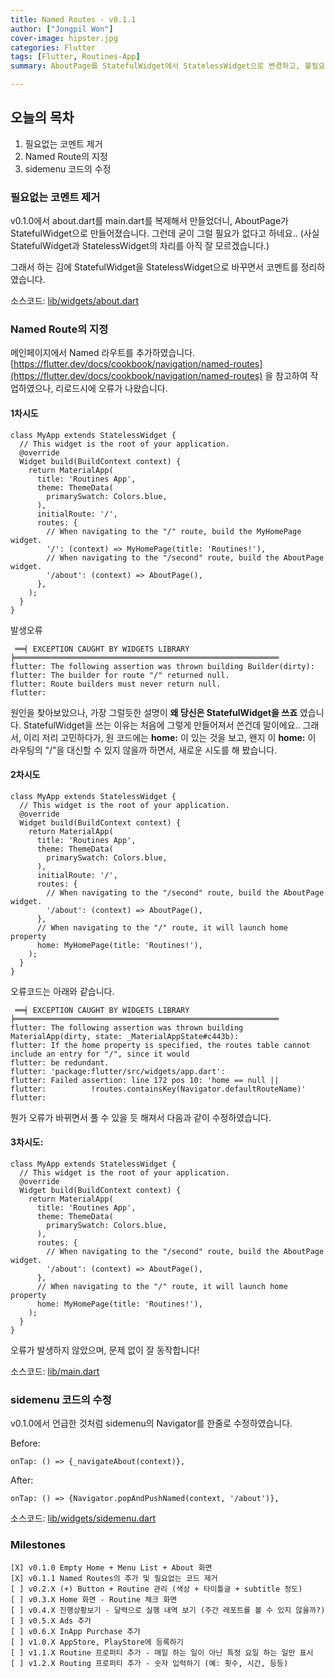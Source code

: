 ```yaml
---
title: Named Routes - v0.1.1
author: ["Jongpil Won"]
cover-image: hipster.jpg
categories: Flutter
tags: [Flutter, Routines-App]
summary: AboutPage를 StatefulWidget에서 StatelessWidget으로 변경하고, 불필요한 코멘트 제거하고, 이와 함께 Named Routes로 기본 라우팅을 변경하였습니다.

---
```


## 오늘의 목차

1. 필요없는 코멘트 제거
1. Named Route의 지정
1. sidemenu 코드의 수정

### 필요없는 코멘트 제거

v0.1.0에서 about.dart를 main.dart를 복제해서 만들었더니, AboutPage가 StatefulWidget으로 만들어졌습니다. 그런데 굳이 그럴 필요가 없다고 하네요.. (사실 StatefulWidget과 StatelessWidget의 차리를 아직 잘 모르겠습니다.)

그래서 하는 김에 StatefulWidget을 StatelessWidget으로 바꾸면서 코멘트를 정리하였습니다.

소스코드: [lib/widgets/about.dart](https://github.com/jaywon99/routines/blob/bfc868133b811b0b6864a76e14feda0c0229ebb6/lib/widgets/about.dart)

### Named Route의 지정

메인페이지에서 Named 라우트를 추가하였습니다.
[https://flutter.dev/docs/cookbook/navigation/named-routes](https://flutter.dev/docs/cookbook/navigation/named-routes) 을 참고하여 작업하였으나, 리로드시에 오류가 나왔습니다.

#### 1차시도
```
class MyApp extends StatelessWidget {
  // This widget is the root of your application.
  @override
  Widget build(BuildContext context) {
    return MaterialApp(
      title: 'Routines App',
      theme: ThemeData(
        primarySwatch: Colors.blue,
      ),
      initialRoute: '/',
      routes: {
        // When navigating to the "/" route, build the MyHomePage widget.
        '/': (context) => MyHomePage(title: 'Routines!'),
        // When navigating to the "/second" route, build the AboutPage widget.
        '/about': (context) => AboutPage(),
      },
    );
  }
}
```

발생오류
```
 ══╡ EXCEPTION CAUGHT BY WIDGETS LIBRARY ╞═══════════════════════════════════════════════════════════
flutter: The following assertion was thrown building Builder(dirty):
flutter: The builder for route "/" returned null.
flutter: Route builders must never return null.
flutter:
```

원인을 찾아보았으나, 가장 그럴듯한 설명이 **왜 당신은 StatefulWidget을 쓰죠** 였습니다. StatefulWidget을 쓰는 이유는 처음에 그렇게 만들어져서 쓴건데 말이에요.. 그래서, 이리 저리 고민하다가, 원 코드에는 **home:** 이 있는 것을 보고, 왠지 이 **home:** 이 라우팅의 "/"을 대신할 수 있지 않을까 하면서, 새로운 시도를 해 봤습니다.

#### 2차시도
```
class MyApp extends StatelessWidget {
  // This widget is the root of your application.
  @override
  Widget build(BuildContext context) {
    return MaterialApp(
      title: 'Routines App',
      theme: ThemeData(
        primarySwatch: Colors.blue,
      ),
      initialRoute: '/',
      routes: {
        // When navigating to the "/second" route, build the AboutPage widget.
        '/about': (context) => AboutPage(),
      },
      // When navigating to the "/" route, it will launch home property
      home: MyHomePage(title: 'Routines!'),
    );
  }
}
```

오류코드는 아래와 같습니다.
```
 ══╡ EXCEPTION CAUGHT BY WIDGETS LIBRARY ╞═══════════════════════════════════════════════════════════
flutter: The following assertion was thrown building MaterialApp(dirty, state: _MaterialAppState#c443b):
flutter: If the home property is specified, the routes table cannot include an entry for "/", since it would
flutter: be redundant.
flutter: 'package:flutter/src/widgets/app.dart':
flutter: Failed assertion: line 172 pos 10: 'home == null ||
flutter:          !routes.containsKey(Navigator.defaultRouteName)'
flutter:
```

뭔가 오류가 바뀌면서 풀 수 있을 듯 해져서 다음과 같이 수정하였습니다.

#### 3차시도:
```
class MyApp extends StatelessWidget {
  // This widget is the root of your application.
  @override
  Widget build(BuildContext context) {
    return MaterialApp(
      title: 'Routines App',
      theme: ThemeData(
        primarySwatch: Colors.blue,
      ),
      routes: {
        // When navigating to the "/second" route, build the AboutPage widget.
        '/about': (context) => AboutPage(),
      },
      // When navigating to the "/" route, it will launch home property
      home: MyHomePage(title: 'Routines!'),
    );
  }
}
```

오류가 발생하지 않았으며, 문제 없이 잘 동작합니다!

소스코드: [lib/main.dart](https://github.com/jaywon99/routines/blob/bfc868133b811b0b6864a76e14feda0c0229ebb6/lib/main.dart)

### sidemenu 코드의 수정

v0.1.0에서 언급한 것처럼 sidemenu의 Navigator를 한줄로 수정하였습니다.

Before:
```
onTap: () => {_navigateAbout(context)},
```

After:
```
onTap: () => {Navigator.popAndPushNamed(context, '/about')},
```

소스코드: [lib/widgets/sidemenu.dart](https://github.com/jaywon99/routines/blob/bfc868133b811b0b6864a76e14feda0c0229ebb6/lib/widgets/sidemenu.dart)

### Milestones

```
[X] v0.1.0 Empty Home + Menu List + About 화면
[X] v0.1.1 Named Routes의 추가 및 필요없는 코드 제거
[ ] v0.2.X (+) Button + Routine 관리 (색상 + 타이틀글 + subtitle 정도)
[ ] v0.3.X Home 화면 - Routine 체크 화면
[ ] v0.4.X 진행상황보기 - 달력으로 실행 내역 보기 (주간 레포트를 볼 수 있지 않을까?)
[ ] v0.5.X Ads 추가
[ ] v0.6.X InApp Purchase 추가
[ ] v1.0.X AppStore, PlayStore에 등록하기
[ ] v1.1.X Routine 프로퍼티 추가 - 매일 하는 일이 아닌 특정 요일 하는 일만 표시
[ ] v1.2.X Routing 프로퍼티 추가 - 숫자 입력하기 (예: 횟수, 시간, 등등)
```

